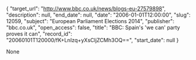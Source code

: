 {
  "target_url": "http://www.bbc.co.uk/news/blogs-eu-27579898", 
  "description": null, 
  "end_date": null, 
  "date": "2006-01-01T12:00:00", 
  "slug": 12059, 
  "subject": "European Parliament Elections 2014", 
  "publisher": "bbc.co.uk", 
  "open_access": false, 
  "title": "BBC:  Spain's 'we can' party proves it can", 
  "record_id": "20060101T120000/fK+LnIzq+yXsCljZCMh3OQ==", 
  "start_date": null
}

None